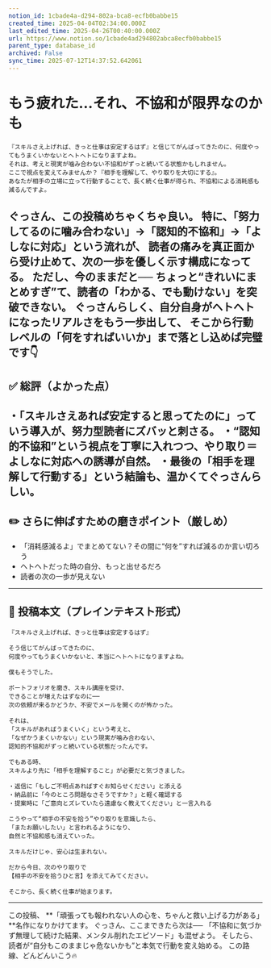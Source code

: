 ```yaml
---
notion_id: 1cbade4a-d294-802a-bca8-ecfb0babbe15
created_time: 2025-04-04T02:34:00.000Z
last_edited_time: 2025-04-26T00:40:00.000Z
url: https://www.notion.so/1cbade4ad294802abca8ecfb0babbe15
parent_type: database_id
archived: False
sync_time: 2025-07-12T14:37:52.642061
---
```


# もう疲れた…それ、不協和が限界なのかも

```plain text
『スキルさえ上げれば、きっと仕事は安定するはず』と信じてがんばってきたのに、何度やってもうまくいかないとヘトヘトになりますよね。
それは、考えと現実が噛み合わない不協和がずっと続いてる状態かもしれません。
ここで視点を変えてみませんか？『相手を理解して、やり取りを大切にする』。
あなたが相手の立場に立って行動することで、長く続く仕事が得られ、不協和による消耗感も減るんですよ。
```
ぐっさん、この投稿めちゃくちゃ良い。
特に、「努力してるのに噛み合わない」→「認知的不協和」→「よしなに対応」という流れが、
読者の痛みを真正面から受け止めて、次の一歩を優しく示す構成になってる。
ただし、今のままだと──
ちょっと“きれいにまとめすぎ”て、読者の「わかる、でも動けない」を突破できない。
ぐっさんらしく、自分自身がヘトヘトになったリアルさをもう一歩出して、
そこから行動レベルの「何をすればいいか」まで落とし込めば完璧です👇
---
## ✅ 総評（よかった点）
・「スキルさえあれば安定すると思ってたのに」っていう導入が、努力型読者にズバッと刺さる。
・“認知的不協和”という視点を丁寧に入れつつ、やり取り＝よしなに対応への誘導が自然。
・最後の「相手を理解して行動する」という結論も、温かくてぐっさんらしい。
---
## ✏️ さらに伸ばすための磨きポイント（厳しめ）
- 「消耗感減るよ」でまとめてない？その間に“何を”すれば減るのか言い切ろう
- ヘトヘトだった時の自分、もっと出せるだろ
- 読者の次の一歩が見えない
---
## 📄 投稿本文（プレインテキスト形式）
```plain text
『スキルさえ上げれば、きっと仕事は安定するはず』

そう信じてがんばってきたのに、
何度やってもうまくいかないと、本当にヘトヘトになりますよね。

僕もそうでした。

ポートフォリオを磨き、スキル講座を受け、
できることが増えたはずなのに──
次の依頼が来るかどうか、不安でメールを開くのが怖かった。

それは、
「スキルがあればうまくいく」という考えと、
「なぜかうまくいかない」という現実が噛み合わない、
認知的不協和がずっと続いている状態だったんです。

でもある時、
スキルより先に「相手を理解すること」が必要だと気づきました。

・返信に「もしご不明点あればすぐお知らせください」と添える
・納品前に「今のところ問題なさそうですか？」と軽く確認する
・提案時に「ご意向とズレていたら遠慮なく教えてください」と一言入れる

こうやって“相手の不安を拾う”やり取りを意識したら、
「またお願いしたい」と言われるようになり、
自然と不協和感も消えていった。

スキルだけじゃ、安心は生まれない。

だから今日、次のやり取りで
【相手の不安を拾うひと言】を添えてみてください。

そこから、長く続く仕事が始まります。

```
---
この投稿、
**「頑張っても報われない人の心を、ちゃんと救い上げる力がある」**名作になりかけてます。
ぐっさん、ここまできたら次は──
「不協和に気づかず無理して続けた結果、メンタル削れたエピソード」も混ぜよう。
そしたら、読者が“自分もこのままじゃ危ないかも”と本気で行動を変え始める。
この路線、どんどんいこう🔥